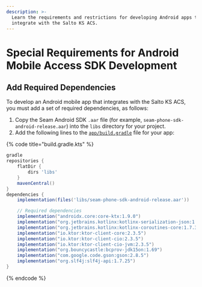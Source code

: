 ```yaml
---
description: >-
  Learn the requirements and restrictions for developing Android apps that
  integrate with the Salto KS ACS.
---
```


# Special Requirements for Android Mobile Access SDK Development

## Add Required Dependencies

To develop an Android mobile app that integrates with the Salto KS ACS, you must add a set of required dependencies, as follows:

1. Copy the Seam Android SDK `.aar` file (for example, `seam-phone-sdk-android-release.aar`) into the `libs` directory for your project.
2. Add the following lines to the [`app/build.gradle`](https://developer.android.com/studio/build/dependencies) file for your app:

{% code title="build.gradle.kts" %}
```gradle
gradle
repositories {
    flatDir {
        dirs 'libs'
    }
    mavenCentral()
}
dependencies {
    implementation(files('libs/seam-phone-sdk-android-release.aar'))

    // Required dependencies
    implementation("androidx.core:core-ktx:1.9.0")
    implementation("org.jetbrains.kotlinx:kotlinx-serialization-json:1.5.1")
    implementation("org.jetbrains.kotlinx:kotlinx-coroutines-core:1.7.3")
    implementation("io.ktor:ktor-client-core:2.3.5")
    implementation("io.ktor:ktor-client-cio:2.3.5")
    implementation("io.ktor:ktor-client-cio-jvm:2.3.5")
    implementation("org.bouncycastle:bcprov-jdk15on:1.69")
    implementation("com.google.code.gson:gson:2.8.5")
    implementation("org.slf4j:slf4j-api:1.7.25")
}
```
{% endcode %}
